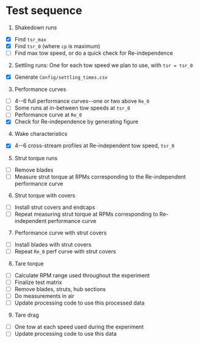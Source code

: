 # Test sequence

1. Shakedown runs
  - [x] Find `tsr_max`
  - [x] Find `tsr_0` (where `cp` is maximum)
  - [ ] Find max tow speed, or do a quick check for Re-independence
2. Settling runs: One for each tow speed we plan to use, with
   `tsr = tsr_0`
  - [x] Generate `Config/settling_times.csv`
3. Performance curves
  - [ ] 4--6 full performance curves--one or two above `Re_0`
  - [ ] Some runs at in-between tow speeds at `tsr_0`
  - [ ] Performance curve at `Re_0`
  - [x] Check for Re-independence by generating figure
4. Wake characteristics
  - [x] 4--6 cross-stream profiles at Re-independent tow speed, `tsr_0`
5. Strut torque runs
  - [ ] Remove blades
  - [ ] Measure strut torque at RPMs corresponding to the Re-independent
        performance curve
6. Strut torque with covers
  - [ ] Install strut covers and endcaps
  - [ ] Repeat measuring strut torque at RPMs corresponding to 
        Re-independent performance curve
7. Performance curve with strut covers
  - [ ] Install blades with strut covers
  - [ ] Repeat `Re_0` perf curve with strut covers
8. Tare torque
  - [ ] Calculate RPM range used throughout the experiment
  - [ ] Finalize test matrix
  - [ ] Remove blades, struts, hub sections
  - [ ] Do measurements in air
  - [ ] Update processing code to use this processed data
9. Tare drag
  - [ ] One tow at each speed used during the experiment
  - [ ] Update processing code to use this data
